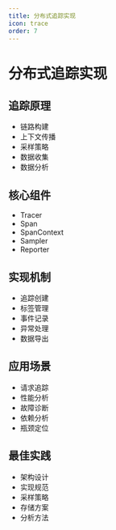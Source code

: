 ```yaml
---
title: 分布式追踪实现
icon: trace
order: 7
---
```


# 分布式追踪实现

## 追踪原理
- 链路构建
- 上下文传播
- 采样策略
- 数据收集
- 数据分析

## 核心组件
- Tracer
- Span
- SpanContext
- Sampler
- Reporter

## 实现机制
- 追踪创建
- 标签管理
- 事件记录
- 异常处理
- 数据导出

## 应用场景
- 请求追踪
- 性能分析
- 故障诊断
- 依赖分析
- 瓶颈定位

## 最佳实践
- 架构设计
- 实现规范
- 采样策略
- 存储方案
- 分析方法
